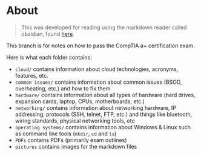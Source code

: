 # About

>This was developed for reading using the markdown reader called obsidian, found [here](https://obsidian.md/).

This branch is for notes on how to pass the CompTIA a+ certification exam.

Here is what each folder contains:

- `cloud/` contains information about cloud technologies, acronyms, features, etc.
- `common issues/` contains information about common issues (BSOD, overheating, etc.) and how to fix them
- `hardware/` contains information about all types of hardware (hard drives, expansion cards, laptop, CPUs, motherboards, etc.)
- `networking/` contains information about networking hardware, IP addressing, protocols (SSH, telnet, FTP, etc.) and things like bluetooth, wiring standards, physical networking tools, etc
- `operating systems/` contains information about Windows & Linux such as command line tools (`mkdir`, `cd` and `ls`)
- `PDFs` contains PDFs (primarily exam outlines)
- `pictures` contains images for the markdown files
